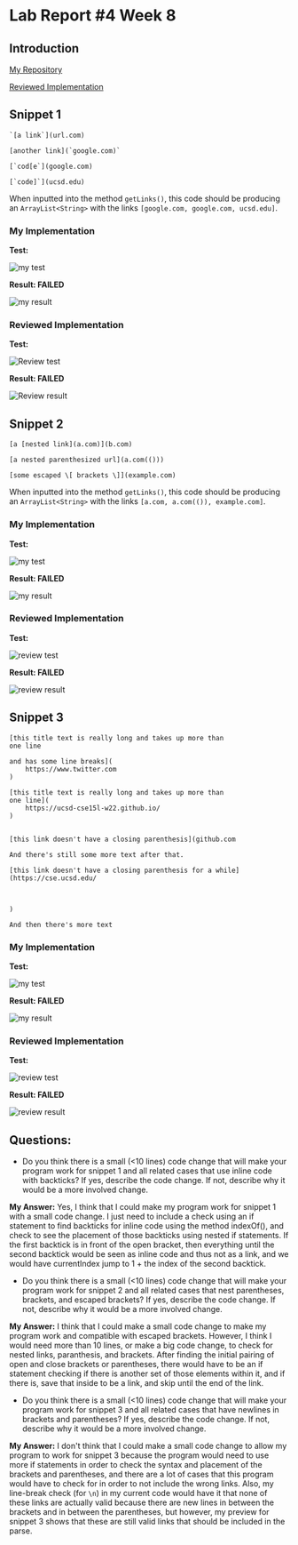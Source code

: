 # Lab Report #4 Week 8

## Introduction
[My Repository](https://github.com/agurel33/markdown-parse)

[Reviewed Implementation](https://github.com/TheZenMasterz/markdown-parse)
## Snippet 1
```
`[a link`](url.com)

[another link](`google.com)`

[`cod[e`](google.com)

[`code]`](ucsd.edu)
```

When inputted into the method `getLinks()`, this code should be producing an `ArrayList<String>` with the links `[google.com, google.com, ucsd.edu]`.

### **My Implementation**

**Test:**

![my test](images/lab_8_snip1_test1.png)

**Result: FAILED** 

![my result](images/lab_8_snip1_test1_fail.png)

### **Reviewed Implementation**

**Test:**

![Review test](images/lab_8_snip1_test2.png)

**Result: FAILED**

![Review result](images/lab_8_snip1_test2_fail.png)

## Snippet 2
```
[a [nested link](a.com)](b.com)

[a nested parenthesized url](a.com(()))

[some escaped \[ brackets \]](example.com)
```

When inputted into the method `getLinks()`, this code should be producing an `ArrayList<String>` with the links `[a.com, a.com(()), example.com]`.

### **My Implementation**

**Test:**

![my test](images/lab_8_snip2_test1.png)

**Result: FAILED**

![my result](images/lab_8_snip2_test1_fail.png)

### **Reviewed Implementation**

**Test:**

![review test](images/lab_8_snip2_test2.png)

**Result: FAILED**

![review result](images/lab_8_snip2_test2_fail.png)

## Snippet 3
```
[this title text is really long and takes up more than 
one line

and has some line breaks](
    https://www.twitter.com
)

[this title text is really long and takes up more than 
one line](
    https://ucsd-cse15l-w22.github.io/
)


[this link doesn't have a closing parenthesis](github.com

And there's still some more text after that.

[this link doesn't have a closing parenthesis for a while](https://cse.ucsd.edu/



)

And then there's more text
```
### **My Implementation**

**Test:**

![my test](images/lab_8_snip3_test1.png)

**Result: FAILED**

![my result](images/lab_8_snip3_test1_fail.png)


### **Reviewed Implementation**

**Test:**

![review test](images/lab_8_snip3_test2.png)


**Result: FAILED**

![review result](images/lab_8_snip3_test2_fail.png)

## Questions: 
* Do you think there is a small (<10 lines) code change that will make your program work for snippet 1 and all related cases that use inline code with backticks? If yes, describe the code change. If not, describe why it would be a more involved change.

**My Answer:**
Yes, I think that I could make my program work for snippet 1 with a small code change. I just need to include a check using an if statement to find backticks for inline code using the method indexOf(), and check to see the placement of those backticks using nested if statements. If the first backtick is in front of the open bracket, then everything until the second backtick would be seen as inline code and thus not as a link, and we would have currentIndex jump to 1 + the index of the second backtick.

* Do you think there is a small (<10 lines) code change that will make your program work for snippet 2 and all related cases that nest parentheses, brackets, and escaped brackets? If yes, describe the code change. If not, describe why it would be a more involved change.

**My Answer:**
I think that I could make a small code change to make my program work and compatible with escaped brackets. However, I think I would need more than 10 lines, or make a big code change, to check for nested links, paranthesis, and brackets. After finding the initial pairing of open and close brackets or parentheses, there would have to be an if statement checking if there is another set of those elements within it, and if there is, save that inside to be a link, and skip until the end of the link.

* Do you think there is a small (<10 lines) code change that will make your program work for snippet 3 and all related cases that have newlines in brackets and parentheses? If yes, describe the code change. If not, describe why it would be a more involved change.

**My Answer:**
I don't think that I could make a small code change to allow my program to work for snippet 3 because the program would need to use more if statements in order to check the syntax and placement of the brackets and parentheses, and there are a lot of cases that this program would have to check for in order to not include the wrong links. Also, my line-break check (for `\n`) in my current code would have it that none of these links are actually valid because there are new lines in between the brackets and in between the parentheses, but however, my preview for snippet 3 shows that these are still valid links that should be included in the parse.
